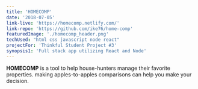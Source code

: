 ```yaml
---
title: 'HOMECOMP'
date: '2018-07-05'
link-live: 'https://homecomp.netlify.com/'
link-repo: 'https://github.com/ike76/home-comp'
featuredImage: './homecomp_header.png'
techUsed: "html css javascript node react"
projectFor: 'Thinkful Student Project #3'
synopsis1: 'Full stack app utilizing React and Node'
---
```


**HOMECOMP** is a tool to help house-hunters manage their favorite properties. making apples-to-apples comparisons can help you make your decision.
